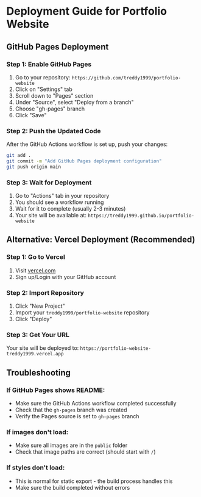 # Deployment Guide for Portfolio Website

## GitHub Pages Deployment

### Step 1: Enable GitHub Pages
1. Go to your repository: `https://github.com/treddy1999/portfolio-website`
2. Click on "Settings" tab
3. Scroll down to "Pages" section
4. Under "Source", select "Deploy from a branch"
5. Choose "gh-pages" branch
6. Click "Save"

### Step 2: Push the Updated Code
After the GitHub Actions workflow is set up, push your changes:

```bash
git add .
git commit -m "Add GitHub Pages deployment configuration"
git push origin main
```

### Step 3: Wait for Deployment
1. Go to "Actions" tab in your repository
2. You should see a workflow running
3. Wait for it to complete (usually 2-3 minutes)
4. Your site will be available at: `https://treddy1999.github.io/portfolio-website`

## Alternative: Vercel Deployment (Recommended)

### Step 1: Go to Vercel
1. Visit [vercel.com](https://vercel.com)
2. Sign up/Login with your GitHub account

### Step 2: Import Repository
1. Click "New Project"
2. Import your `treddy1999/portfolio-website` repository
3. Click "Deploy"

### Step 3: Get Your URL
Your site will be deployed to: `https://portfolio-website-treddy1999.vercel.app`

## Troubleshooting

### If GitHub Pages shows README:
- Make sure the GitHub Actions workflow completed successfully
- Check that the `gh-pages` branch was created
- Verify the Pages source is set to `gh-pages` branch

### If images don't load:
- Make sure all images are in the `public` folder
- Check that image paths are correct (should start with `/`)

### If styles don't load:
- This is normal for static export - the build process handles this
- Make sure the build completed without errors

